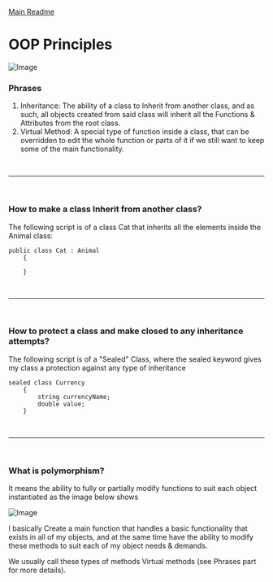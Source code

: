 [Main Readme](https://github.com/shadilios/reading-notes/blob/main/README.md)  

# OOP Principles

![Image](https://cdn.ttgtmedia.com/rms/onlineimages/whatis-object_oriented_programming_half_column_mobile.png)




### Phrases
1. Inheritance: The ability of a class to Inherit from another class, and as such, all objects created from said class will inherit all the Functions & Attributes from the root class.  
2. Virtual Method: A special type of function inside a class, that can be overridden to edit the whole function or parts of it if we still want to keep some of the main functionality.  

<br><hr><br>

### How to make a class Inherit from another class?

The following script is of a class Cat that inherits all the elements inside the Animal class:

```
public class Cat : Animal
    {
        
    }
```  


<br><hr><br>
### How to protect a class and make closed to any inheritance attempts?

The following script is of a "Sealed" Class, where the sealed keyword gives my class a protection against any type of inheritance

```
sealed class Currency
    {
        string currencyName;
        double value;
    }
```


<br><hr><br>
### What is polymorphism?

It means the ability to fully or partially modify functions to suit each object instantiated as the image below shows

![Image](https://www.guru99.com/images/2/062920_1112_CPolymorphi1.png)

I basically Create a main function that handles a basic functionality that exists in all of my objects, and at the same time have the ability to modify these methods to suit each of my object needs & demands.

We usually call these types of methods Virtual methods (see Phrases part for more details).